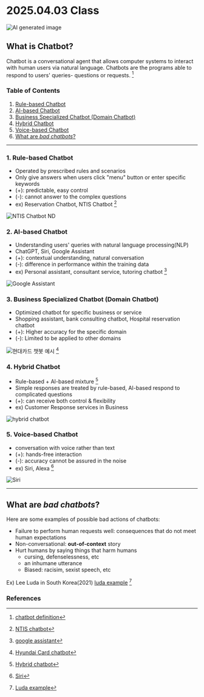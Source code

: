 # 2025.04.03 Class

![AI generated image](https://sdmntpreastus2.oaiusercontent.com/files/00000000-2fc8-51f6-bfd6-5e530d54e0b5/raw?se=2025-04-02T08%3A10%3A10Z&sp=r&sv=2024-08-04&sr=b&scid=ed212241-6531-5e88-97ac-207c96c5b63a&skoid=3f3a9132-9530-48ef-96b7-fee5a811733f&sktid=a48cca56-e6da-484e-a814-9c849652bcb3&skt=2025-04-02T05%3A33%3A10Z&ske=2025-04-03T05%3A33%3A10Z&sks=b&skv=2024-08-04&sig=glBdiBbRU/j9PQnl6suHEHx%2BW9XHcJoYEJsJPwO9rMY%3D)


## What is Chatbot? 

Chatbot is a conversational agent that allows computer systems to interact with human users via natural language. 
Chatbots are the programs able to respond to users' queries- questions or requests. [^1]

### Table of Contents

1. [Rule-based Chatbot](#1-rule-based-chatbot)
2. [AI-based Chatbot](#2-ai-based-chatbot)
3. [Business Specialized Chatbot (Domain Chatbot)](#3-business-specialized-chatbot-domain-chatbot)
4. [Hybrid Chatbot](#4-hybrid-chatbot)
5. [Voice-based Chatbot](#5-voice-based-chatbot)
6. [What are *bad chatbots*?](#what-are-bad-chatbots)
---
### 1. Rule-based Chatbot

- Operated by prescribed rules and scenarios 
- Only give answers when users click "menu" button or enter specific keywords
- (+): predictable, easy control
- (-): cannot answer to the complex questions
- ex) Reservation Chatbot, NTIS Chatbot [^2]

![NTIS Chatbot ND](https://i.ytimg.com/vi/Fu6ztIDDtsM/sddefault.jpg) 

### 2. AI-based Chatbot

- Understanding users' queries with natural language processing(NLP)
- ChatGPT, Siri, Google Assistant
- (+): contextual understanding, natural conversation
- (-): difference in performance within the training data
- ex) Personal assistant, consultant service, tutoring chatbot [^3]

![Google Assistant](https://www.cnet.com/a/img/resize/1f2be024ea05e55ce273e4f410c21a1fb2b3a1ff/hub/2018/05/08/4b33a302-0d8c-4dde-985d-f6a63b6e96fe/google-io-2018-google-assistant-7136.jpg?auto=webp&fit=crop&height=1200&width=1200)

### 3. Business Specialized Chatbot (Domain Chatbot)

- Optimized chatbot for specific business or service
- Shopping assistant, bank consulting chatbot, Hospital reservation chatbot
- (+): Higher accuracy for the specific domain
- (-): Limited to be applied to other domains 

![현대카드 챗봇 예시](https://cdn.apple-economy.com/news/photo/201708/35252_20365_1025.jpg) [^4]

### 4. Hybrid Chatbot 

- Rule-based + AI-based mixture [^5]
- Simple responses are treated by rule-based, AI-based respond to complicated questions 
- (+): can receive both control & flexibility
- ex) Customer Response services in Business

![hybrid chatbot](https://tovie.ai/wp-content/uploads/2023/10/dialog_003-1024x576.jpg)

### 5. Voice-based Chatbot

- conversation with voice rather than text
- (+): hands-free interaction
- (-): accuracy cannot be assured in the noise
- ex) Siri, Alexa [^6]

![Siri](https://i.pinimg.com/736x/6b/bc/33/6bbc337c7861b34924507061b7ef0137.jpg)

---
## What are *bad chatbots*?

Here are some examples of possible bad actions of chatbots:

- Failure to perform human requests well: consequences that do not meet human expectations
- Non-conversational: **out-of-context** story
- Hurt humans by saying things that harm humans
    - cursing, defenselessness, etc
    - an inhumane utterance
    - Biased: racisim, sexist speech, etc

Ex) Lee Luda in South Korea(2021)
[luda example](https://www.techtimes.com/articles/255964/20210114/south-korea-ai-chatbot-gets-suspended-facebook-abusive-insulting-comments.htm) [^7]



### References
[^1]: [chatbot definition](https://ko.wikipedia.org/wiki/%EC%B1%97%EB%B4%87)
[^2]: [NTIS chatbot](https://www.ntis.go.kr/ThMain.do)
[^3]: [google assistant](https://assistant.google.com/intl/ko_kr/learn/)
[^4]: [Hyundai Card chatbot](https://www.hyundaicard.com/cpu/cs/CPUCS0201_01.hc)
[^5]: [Hybrid chatbot](https://www.upstage.ai/blog/ko/ai-chatbots-for-business)
[^6]: [Siri](https://www.apple.com/siri/#:~:text=Get%20everyday%20tasks%20done%20using%20only%20your,request.%20Built%20into%20all%20your%20Apple%20devices.)
[^7]: [Luda example](https://www.techtimes.com/articles/255964/20210114/south-korea-ai-chatbot-gets-suspended-facebook-abusive-insulting-comments.htm)
